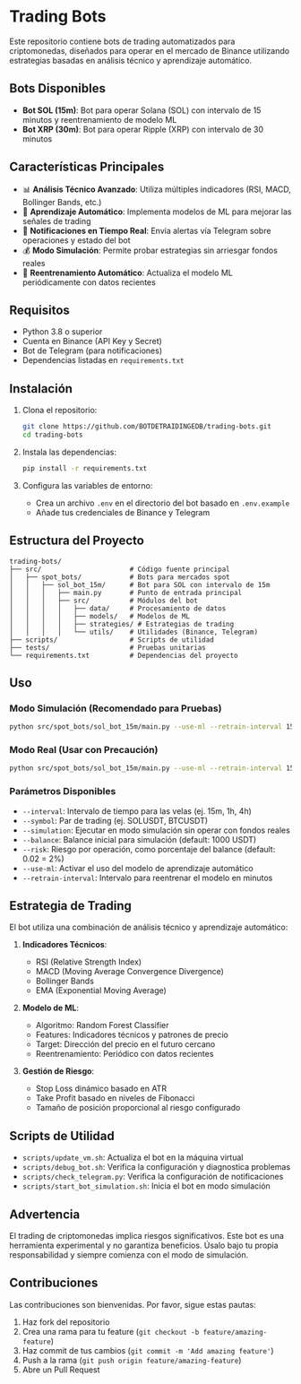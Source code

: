 # Trading Bots

Este repositorio contiene bots de trading automatizados para criptomonedas, diseñados para operar en el mercado de Binance utilizando estrategias basadas en análisis técnico y aprendizaje automático.

## Bots Disponibles

- **Bot SOL (15m)**: Bot para operar Solana (SOL) con intervalo de 15 minutos y reentrenamiento de modelo ML
- **Bot XRP (30m)**: Bot para operar Ripple (XRP) con intervalo de 30 minutos

## Características Principales

- 📊 **Análisis Técnico Avanzado**: Utiliza múltiples indicadores (RSI, MACD, Bollinger Bands, etc.)
- 🤖 **Aprendizaje Automático**: Implementa modelos de ML para mejorar las señales de trading
- 📱 **Notificaciones en Tiempo Real**: Envía alertas vía Telegram sobre operaciones y estado del bot
- 💰 **Modo Simulación**: Permite probar estrategias sin arriesgar fondos reales
- 🔄 **Reentrenamiento Automático**: Actualiza el modelo ML periódicamente con datos recientes

## Requisitos

- Python 3.8 o superior
- Cuenta en Binance (API Key y Secret)
- Bot de Telegram (para notificaciones)
- Dependencias listadas en `requirements.txt`

## Instalación

1. Clona el repositorio:
   ```bash
   git clone https://github.com/BOTDETRAIDINGEDB/trading-bots.git
   cd trading-bots
   ```

2. Instala las dependencias:
   ```bash
   pip install -r requirements.txt
   ```

3. Configura las variables de entorno:
   - Crea un archivo `.env` en el directorio del bot basado en `.env.example`
   - Añade tus credenciales de Binance y Telegram

## Estructura del Proyecto

```
trading-bots/
├── src/                      # Código fuente principal
│   ├── spot_bots/            # Bots para mercados spot
│   │   ├── sol_bot_15m/      # Bot para SOL con intervalo de 15m
│   │   │   ├── main.py       # Punto de entrada principal
│   │   │   ├── src/          # Módulos del bot
│   │   │   │   ├── data/     # Procesamiento de datos
│   │   │   │   ├── models/   # Modelos de ML
│   │   │   │   ├── strategies/ # Estrategias de trading
│   │   │   │   └── utils/    # Utilidades (Binance, Telegram)
├── scripts/                  # Scripts de utilidad
├── tests/                    # Pruebas unitarias
└── requirements.txt          # Dependencias del proyecto
```

## Uso

### Modo Simulación (Recomendado para Pruebas)

```bash
python src/spot_bots/sol_bot_15m/main.py --use-ml --retrain-interval 15 --interval 15m --symbol SOLUSDT --simulation --balance 1000
```

### Modo Real (Usar con Precaución)

```bash
python src/spot_bots/sol_bot_15m/main.py --use-ml --retrain-interval 15 --interval 15m --symbol SOLUSDT
```

### Parámetros Disponibles

- `--interval`: Intervalo de tiempo para las velas (ej. 15m, 1h, 4h)
- `--symbol`: Par de trading (ej. SOLUSDT, BTCUSDT)
- `--simulation`: Ejecutar en modo simulación sin operar con fondos reales
- `--balance`: Balance inicial para simulación (default: 1000 USDT)
- `--risk`: Riesgo por operación, como porcentaje del balance (default: 0.02 = 2%)
- `--use-ml`: Activar el uso del modelo de aprendizaje automático
- `--retrain-interval`: Intervalo para reentrenar el modelo en minutos

## Estrategia de Trading

El bot utiliza una combinación de análisis técnico y aprendizaje automático:

1. **Indicadores Técnicos**:
   - RSI (Relative Strength Index)
   - MACD (Moving Average Convergence Divergence)
   - Bollinger Bands
   - EMA (Exponential Moving Average)

2. **Modelo de ML**:
   - Algoritmo: Random Forest Classifier
   - Features: Indicadores técnicos y patrones de precio
   - Target: Dirección del precio en el futuro cercano
   - Reentrenamiento: Periódico con datos recientes

3. **Gestión de Riesgo**:
   - Stop Loss dinámico basado en ATR
   - Take Profit basado en niveles de Fibonacci
   - Tamaño de posición proporcional al riesgo configurado

## Scripts de Utilidad

- `scripts/update_vm.sh`: Actualiza el bot en la máquina virtual
- `scripts/debug_bot.sh`: Verifica la configuración y diagnostica problemas
- `scripts/check_telegram.py`: Verifica la configuración de notificaciones
- `scripts/start_bot_simulation.sh`: Inicia el bot en modo simulación

## Advertencia

El trading de criptomonedas implica riesgos significativos. Este bot es una herramienta experimental y no garantiza beneficios. Úsalo bajo tu propia responsabilidad y siempre comienza con el modo de simulación.

## Contribuciones

Las contribuciones son bienvenidas. Por favor, sigue estas pautas:
1. Haz fork del repositorio
2. Crea una rama para tu feature (`git checkout -b feature/amazing-feature`)
3. Haz commit de tus cambios (`git commit -m 'Add amazing feature'`)
4. Push a la rama (`git push origin feature/amazing-feature`)
5. Abre un Pull Request
